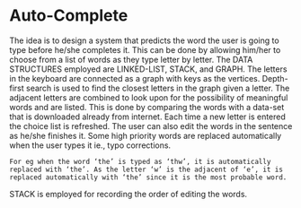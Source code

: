# Auto-Complete

The idea is to design a system that predicts the word the user is going to type before he/she completes it. 
This can be done by allowing him/her to choose from a list of words as they type letter by letter. 
The DATA STRUCTURES employed are LINKED-LIST, STACK, and GRAPH. 
The letters in the keyboard are connected as a graph with keys as the vertices. 
Depth-first search is used to find the closest letters in the graph given a letter. 
The adjacent letters are combined to look upon for the possibility of meaningful words and are listed. 
This is done by comparing the words with a data-set that is downloaded already from internet. 
Each time a new letter is entered the choice list is refreshed. 
The user can also edit the words in the sentence as he/she finishes it. 
Some high priority words are replaced automatically when the user types it ie., typo corrections. 

`For eg when the word ‘the’ is typed as ‘thw’, it is automatically replaced with ‘the’. As the letter ‘w’ is the adjacent of ‘e’, it is replaced automatically with ‘the’ since it is the most probable word.` 

STACK is employed for recording the order of editing the words. 
